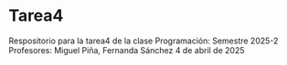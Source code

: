 # Tarea4
Respositorio para la tarea4 de la clase Programación: Semestre 2025-2 Profesores: Miguel Piña, Fernanda Sánchez  4 de abril de 2025
